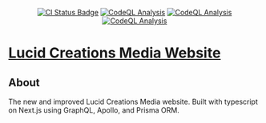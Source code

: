 <p align="center">
  <a href="https://github.com/lucid-creations-media/lcm-website/actions/workflows/main.yml"><img alt="CI Status Badge" src="https://github.com/lucid-creations-media/lcm-website/actions/workflows/main.yml/badge.svg?branch=main" /></a>
  <a href="https://github.com/lucid-creations-media/lcm-website/actions/workflows/codeql-analysis.yml"><img alt="CodeQL Analysis" src="https://github.com/lucid-creations-media/lcm-website/actions/workflows/codeql-analysis.yml/badge.svg?branch=main" /></a>
  <a href="https://github.com/lucid-creations-media/lcm-website/actions/workflows/njsscan-analysis.yml"><img alt="CodeQL Analysis" src="https://github.com/lucid-creations-media/lcm-website/actions/workflows/njsscan-analysis.yml/badge.svg" /></a>
  <a href="https://github.com/lucid-creations-media/lcm-website/actions/workflows/dependabot/dependabot-updates"><img alt="CodeQL Analysis" src="https://github.com/lucid-creations-media/lcm-website/actions/workflows/dependabot/dependabot-updates/badge.svg?branch=main" /></a>
</p>

# [Lucid Creations Media Website](https://new.lucidcreations.media/)

## About

The new and improved Lucid Creations Media website. Built with typescript on Next.js using GraphQL, Apollo, and Prisma ORM.
